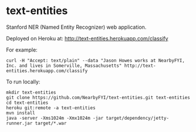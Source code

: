 text-entities
=============

Stanford NER (Named Entity Recognizer) web application.

Deployed on Heroku at: http://text-entities.herokuapp.com/classify

For example:

    curl -H "Accept: text/plain" --data "Jason Howes works at NearbyFYI, Inc. and lives in Somerville, Massachusetts" http://text-entities.herokuapp.com/classify

To run locally:

    mkdir text-entities
    git clone https://github.com/NearbyFYI/text-entities.git text-entities
    cd text-entities
    heroku git:remote -a text-entities
    mvn install
    java -server -Xms1024m -Xmx1024m -jar target/dependency/jetty-runner.jar target/*.war

